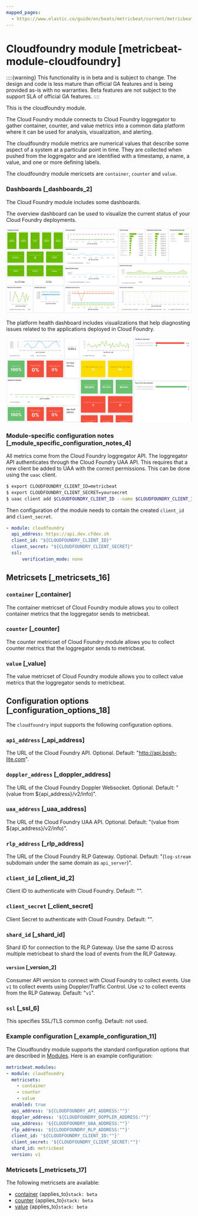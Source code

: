 ```yaml
---
mapped_pages:
  - https://www.elastic.co/guide/en/beats/metricbeat/current/metricbeat-module-cloudfoundry.html
---
```


# Cloudfoundry module [metricbeat-module-cloudfoundry]

::::{warning}
This functionality is in beta and is subject to change. The design and code is less mature than official GA features and is being provided as-is with no warranties. Beta features are not subject to the support SLA of official GA features.
::::


This is the cloudfoundry module.

The Cloud Foundry module connects to Cloud Foundry loggregator to gather container, counter, and value metrics into a common data platform where it can be used for analysis, visualization, and alerting.

The cloudfoundry module metrics are numerical values that describe some aspect of a system at a particular point in time. They are collected when pushed from the loggregator and are identified with a timestamp, a name, a value, and one or more defining labels.

The cloudfoundry module mericsets are `container`, `counter` and `value`.


### Dashboards [_dashboards_2]

The Cloud Foundry module includes some dashboards.

The overview dashboard can be used to visualize the current status of your Cloud Foundry deployments.

![metricbeat cloudfoundry overview](images/metricbeat-cloudfoundry-overview.png)

The platform health dashboard includes visualizations that help diagnosting issues related to the applications deployed in Cloud Foundry.

![metricbeat cloudfoundry platform health](images/metricbeat-cloudfoundry-platform-health.png)


### Module-specific configuration notes [_module_specific_configuration_notes_4]

All metrics come from the Cloud Foundry loggregator API. The loggregator API authenticates through the Cloud Foundry UAA API. This requires that a new client be added to UAA with the correct permissions. This can be done using the `uaac` client.

```bash
$ export CLOUDFOUNDRY_CLIENT_ID=metricbeat
$ export CLOUDFOUNDRY_CLIENT_SECRET=yoursecret
$ uaac client add $CLOUDFOUNDRY_CLIENT_ID --name $CLOUDFOUNDRY_CLIENT_ID --secret $CLOUDFOUNDRY_CLIENT_SECRET --authorized_grant_types client_credentials,refresh_token --authorities doppler.firehose,cloud_controller.admin_read_only
```

Then configuration of the module needs to contain the created `client_id` and `client_secret`.

```yaml
- module: cloudfoundry
  api_address: https://api.dev.cfdev.sh
  client_id: "${CLOUDFOUNDRY_CLIENT_ID}"
  client_secret: "${CLOUDFOUNDRY_CLIENT_SECRET}"
  ssl:
      verification_mode: none
```


## Metricsets [_metricsets_16]


### `container` [_container]

The container metricset of Cloud Foundry module allows you to collect container metrics that the loggregator sends to metricbeat.


### `counter` [_counter]

The counter metricset of Cloud Foundry module allows you to collect counter metrics that the loggregator sends to metricbeat.


### `value` [_value]

The value metricset of Cloud Foundry module allows you to collect value metrics that the loggregator sends to metricbeat.


## Configuration options [_configuration_options_18]

The `cloudfoundry` input supports the following configuration options.


### `api_address` [_api_address]

The URL of the Cloud Foundry API. Optional. Default: "http://api.bosh-lite.com".


### `doppler_address` [_doppler_address]

The URL of the Cloud Foundry Doppler Websocket. Optional. Default: "(value from ${api_address}/v2/info)".


### `uaa_address` [_uaa_address]

The URL of the Cloud Foundry UAA API. Optional. Default: "(value from ${api_address}/v2/info)".


### `rlp_address` [_rlp_address]

The URL of the Cloud Foundry RLP Gateway. Optional. Default: "(`log-stream` subdomain under the same domain as `api_server`)".


### `client_id` [_client_id_2]

Client ID to authenticate with Cloud Foundry. Default: "".


### `client_secret` [_client_secret]

Client Secret to authenticate with Cloud Foundry. Default: "".


### `shard_id` [_shard_id]

Shard ID for connection to the RLP Gateway. Use the same ID across multiple metricbeat to shard the load of events from the RLP Gateway.


#### `version` [_version_2]

Consumer API version to connect with Cloud Foundry to collect events. Use `v1` to collect events using Doppler/Traffic Control. Use `v2` to collect events from the RLP Gateway. Default: "`v1`".


### `ssl` [_ssl_6]

This specifies SSL/TLS common config. Default: not used.


### Example configuration [_example_configuration_11]

The Cloudfoundry module supports the standard configuration options that are described in [Modules](/reference/metricbeat/configuration-metricbeat.md). Here is an example configuration:

```yaml
metricbeat.modules:
- module: cloudfoundry
  metricsets:
    - container
    - counter
    - value
  enabled: true
  api_address: '${CLOUDFOUNDRY_API_ADDRESS:""}'
  doppler_address: '${CLOUDFOUNDRY_DOPPLER_ADDRESS:""}'
  uaa_address: '${CLOUDFOUNDRY_UAA_ADDRESS:""}'
  rlp_address: '${CLOUDFOUNDRY_RLP_ADDRESS:""}'
  client_id: '${CLOUDFOUNDRY_CLIENT_ID:""}'
  client_secret: '${CLOUDFOUNDRY_CLIENT_SECRET:""}'
  shard_id: metricbeat
  version: v1
```


### Metricsets [_metricsets_17]

The following metricsets are available:

* [container](/reference/metricbeat/metricbeat-metricset-cloudfoundry-container.md)  {applies_to}`stack: beta`
* [counter](/reference/metricbeat/metricbeat-metricset-cloudfoundry-counter.md)  {applies_to}`stack: beta`
* [value](/reference/metricbeat/metricbeat-metricset-cloudfoundry-value.md)  {applies_to}`stack: beta`
